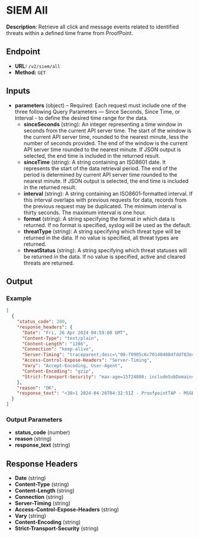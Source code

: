 # SIEM All

**Description**: Retrieve all click and message events related to identified threats within a defined time frame from ProofPoint.

## Endpoint

- **URL:** `/v2/siem/all`
- **Method:** `GET`
## Inputs

- **parameters** (object) – Required: Each request must include one of the three following Query Parameters — Since Seconds, Since Time, or Interval - to define the desired time range for the data.
  - **sinceSeconds** (string): An integer representing a time window in seconds from the current API server time. The start of the window is the current API server time, rounded to the nearest minute, less the number of seconds provided. The end of the window is the current API server time rounded to the nearest minute. If JSON output is selected, the end time is included in the returned result.
  - **sinceTime** (string): A string containing an ISO8601 date. It represents the start of the data retrieval period. The end of the period is determined by current API server time rounded to the nearest minute. If JSON output is selected, the end time is included in the returned result.
  - **interval** (string): A string containing an ISO8601-formatted interval. If this interval overlaps with previous requests for data, records from the previous request may be duplicated. The minimum interval is thirty seconds. The maximum interval is one hour.
  - **format** (string): A string specifying the format in which data is returned. If no format is specified, syslog will be used as the default.
  - **threatType** (string): A string specifying which threat type will be returned in the data. If no value is specified, all threat types are returned.
  - **threatStatus** (string): A string specifying which threat statuses will be returned in the data. If no value is specified, active and cleared threats are returned.
## Output

### Example

```json
[
  {
    "status_code": 200,
    "response_headers": {
      "Date": "Fri, 26 Apr 2024 04:59:00 GMT",
      "Content-Type": "text/plain",
      "Content-Length": "1286",
      "Connection": "keep-alive",
      "Server-Timing": "traceparent;desc=\"00-f0905c6c701404804fdd783e49829bd3-504a48747fd43b4f-01\"",
      "Access-Control-Expose-Headers": "Server-Timing",
      "Vary": "Accept-Encoding, User-Agent",
      "Content-Encoding": "gzip",
      "Strict-Transport-Security": "max-age=15724800; includeSubDomains"
    },
    "reason": "OK",
    "response_text": "<38>1 2024-04-26T04:32:51Z - ProofpointTAP - MSGBLK [tapmsg@21139 messageTime=\"2024-04-26T04:32:51Z\" messageID=\"<8432089.84320@35510.com>\" recipient=\"bcard@vogon.science\" sender=\"jenny@gsd.com\" senderIP=\"208.86.203.10\" phishScore=\"0\" spamScore=\"100\" QID=\"3xqy7dgckq-1\" GUID=\"ifEhDXZDsi_ji0f5Vksic8uA2vVGCYcU\" threatsInfoMap=\"[{\\\"threatID\\\":\\\"41e187191625d749b89a11bc04fc0b2a3b9bd638035d05b39365c47ab36d1898\\\",\\\"threatStatus\\\":\\\"active\\\",\\\"classification\\\":\\\"malware\\\",\\\"threatUrl\\\":\\\"https://threatinsight.proofpoint.com/e65934ff-e650-9cbe-56b5-e9cf2cc5ac2e/threat/email/41e187191625d749b89a11bc04fc0b2a3b9bd638035d05b39365c47ab36d1898\\\",\\\"threatTime\\\":\\\"2024-04-26T04:25:31.000Z\\\",\\\"threat\\\":\\\"41e187191625d749b89a11bc04fc0b2a3b9bd638035d05b39365c47ab36d1898\\\",\\\"campaignID\\\":null,\\\"threatType\\\":\\\"attachment\\\"},{\\\"threatID\\\":\\\"d212718eb644c7803f73dc13b55536e84263a3f959219bd067dc4092a2095b15\\\",\\\"threatStatus\\\":\\\"active\\\",\\\"classification\\\":\\\"malware\\\",\\\"threatUrl\\\":\\\"https://threatinsight.proofpoint.com/e65934ff-e650-9cbe-56b5-e9cf2cc5ac2e/threat/email/d212718eb644c7803f73dc13b55536e84263a3f959219bd067dc4092a2095b15\\\",\\\"threatTime\\\":\\\"2024-04-26T04:16:32.000Z\\\",\\\"threat\\\":\\\"d212718eb644c7803f73dc13b55536e84263a3f959219bd067dc4092a2095b15\\\",\\\"campaignID\\\":null,\\\"threatType\\\":\\\"attachment\\\"}\\]\" malwareScore=\"100\" impostorScore=\"0.0\" cluster=\"proofpointdemo_cloudadminuidemo_hosted\" subject=\"Your Document\" quarantineFolder=\"Attachment Defense\" quarantineRule=\"threat\" policyRoutes=\"default_inbound\" modulesRun=\"av,spf,sandbox,spam,dmarc,urldefense,pdr\" messageSize=\"142082\" headerFrom=\"Jenny Green <Jenny@gsd.com>\" headerReplyTo=\"null\" fromAddress=\"jenny@gsd.com\" toAddresses=\"bcard@vogon.science\" ccAddresses=\"null\" replyToAddress=\"null\" xmailer=\"null\" completelyRewritten=\"false\" messageParts=\"[{\\\"disposition\\\":\\\"attached\\\",\\\"sha256\\\":\\\"41e187191625d749b89a11bc04fc0b2a3b9bd638035d05b39365c47ab36d1898\\\",\\\"md5\\\":\\\"6fd558cf3add096970e15d1e62ca1957\\\",\\\"filename\\\":\\\"document.doc.scr\\\",\\\"sandboxStatus\\\":\\\"THREAT\\\",\\\"oContentType\\\":\\\"application/octet-stream\\\",\\\"contentType\\\":\\\"application/octet-stream\\\"},{\\\"disposition\\\":\\\"inline\\\",\\\"sha256\\\":\\\"23929d744e8c9c9612eafe332be4abd38a5946a8f7d372545685a9e30070dff4\\\",\\\"md5\\\":\\\"5f08cb91482af70246874e8e43e66821\\\",\\\"filename\\\":\\\"text.txt\\\",\\\"sandboxStatus\\\":\\\"NOT_SUPPORTED\\\",\\\"oContentType\\\":\\\"text/plain\\\",\\\"contentType\\\":\\\"text/plain\\\"},{\\\"disposition\\\":\\\"attached\\\",\\\"sha256\\\":\\\"d212718eb644c7803f73dc13b55536e84263a3f959219bd067dc4092a2095b15\\\",\\\"md5\\\":\\\"6dfd06fe70cb840c97edb292ac4272ca\\\",\\\"filename\\\":\\\"document.zip\\\",\\\"sandboxStatus\\\":\\\"THREAT\\\",\\\"oContentType\\\":\\\"application/zip\\\",\\\"contentType\\\":\\\"application/zip\\\"}\\]\"]\n<38>1 2024-04-26T04:33:27Z - ProofpointTAP - MSGBLK [tapmsg@21139 messageTime=\"2024-04-26T04:33:27Z\" messageID=\"<6126050.61260@60895.com>\" recipient=\"ahaynie@vogon.science\" sender=\"jenny@gsd.com\" senderIP=\"208.86.203.10\" phishScore=\"0\" spamScore=\"100\" QID=\"3xqy7dgckv-1\" GUID=\"xiKKTh8uZYXY0rQwOb5EbO5a7zws2skf\" threatsInfoMap=\"[{\\\"threatID\\\":\\\"41e187191625d749b89a11bc04fc0b2a3b9bd638035d05b39365c47ab36d1898\\\",\\\"threatStatus\\\":\\\"active\\\",\\\"classification\\\":\\\"malware\\\",\\\"threatUrl\\\":\\\"https://threatinsight.proofpoint.com/e65934ff-e650-9cbe-56b5-e9cf2cc5ac2e/threat/email/41e187191625d749b89a11bc04fc0b2a3b9bd638035d05b39365c47ab36d1898\\\",\\\"threatTime\\\":\\\"2024-04-26T04:25:31.000Z\\\",\\\"threat\\\":\\\"41e187191625d749b89a11bc04fc0b2a3b9bd638035d05b39365c47ab36d1898\\\",\\\"campaignID\\\":null,\\\"threatType\\\":\\\"attachment\\\"},{\\\"threatID\\\":\\\"d212718eb644c7803f73dc13b55536e84263a3f959219bd067dc4092a2095b15\\\",\\\"threatStatus\\\":\\\"active\\\",\\\"classification\\\":\\\"malware\\\",\\\"threatUrl\\\":\\\"https://threatinsight.proofpoint.com/e65934ff-e650-9cbe-56b5-e9cf2cc5ac2e/threat/email/d212718eb644c7803f73dc13b55536e84263a3f959219bd067dc4092a2095b15\\\",\\\"threatTime\\\":\\\"2024-04-26T04:16:32.000Z\\\",\\\"threat\\\":\\\"d212718eb644c7803f73dc13b55536e84263a3f959219bd067dc4092a2095b15\\\",\\\"campaignID\\\":null,\\\"threatType\\\":\\\"attachment\\\"}\\]\" malwareScore=\"100\" impostorScore=\"0.0\" cluster=\"proofpointdemo_cloudadminuidemo_hosted\" subject=\"Your Document\" quarantineFolder=\"Attachment Defense\" quarantineRule=\"threat\" policyRoutes=\"default_inbound\" modulesRun=\"av,spf,sandbox,spam,dmarc,urldefense,pdr\" messageSize=\"142084\" headerFrom=\"Jenny Green <Jenny@gsd.com>\" headerReplyTo=\"null\" fromAddress=\"jenny@gsd.com\" toAddresses=\"ahaynie@vogon.science\" ccAddresses=\"null\" replyToAddress=\"null\" xmailer=\"null\" completelyRewritten=\"false\" messageParts=\"[{\\\"disposition\\\":\\\"attached\\\",\\\"sha256\\\":\\\"41e187191625d749b89a11bc04fc0b2a3b9bd638035d05b39365c47ab36d1898\\\",\\\"md5\\\":\\\"6fd558cf3add096970e15d1e62ca1957\\\",\\\"filename\\\":\\\"document.doc.scr\\\",\\\"sandboxStatus\\\":\\\"THREAT\\\",\\\"oContentType\\\":\\\"application/octet-stream\\\",\\\"contentType\\\":\\\"application/octet-stream\\\"},{\\\"disposition\\\":\\\"inline\\\",\\\"sha256\\\":\\\"23929d744e8c9c9612eafe332be4abd38a5946a8f7d372545685a9e30070dff4\\\",\\\"md5\\\":\\\"5f08cb91482af70246874e8e43e66821\\\",\\\"filename\\\":\\\"text.txt\\\",\\\"sandboxStatus\\\":\\\"NOT_SUPPORTED\\\",\\\"oContentType\\\":\\\"text/plain\\\",\\\"contentType\\\":\\\"text/plain\\\"},{\\\"disposition\\\":\\\"attached\\\",\\\"sha256\\\":\\\"d212718eb644c7803f73dc13b55536e84263a3f959219bd067dc4092a2095b15\\\",\\\"md5\\\":\\\"6dfd06fe70cb840c97edb292ac4272ca\\\",\\\"filename\\\":\\\"document.zip\\\",\\\"sandboxStatus\\\":\\\"THREAT\\\",\\\"oContentType\\\":\\\"application/zip\\\",\\\"contentType\\\":\\\"application/zip\\\"}\\]\"]\n<38>1 2024-04-26T04:34:24Z - ProofpointTAP - MSGBLK [tapmsg@21139 messageTime=\"2024-04-26T04:34:24Z\" messageID=\"<2547182.25471@11741.com>\" recipient=\"lrogers@vogon.science\" sender=\"jenny@gsd.com\" senderIP=\"208.86.203.10\" phishScore=\"0\" spamScore=\"100\" QID=\"3xqy7dgcmu-1\" GUID=\"nLbF1JJDaMkAfo9oQXEnDKMBL-F6HI4o\" threatsInfoMap=\"[{\\\"threatID\\\":\\\"41e187191625d749b89a11bc04fc0b2a3b9bd638035d05b39365c47ab36d1898\\\",\\\"threatStatus\\\":\\\"active\\\",\\\"classification\\\":\\\"malware\\\",\\\"threatUrl\\\":\\\"https://threatinsight.proofpoint.com/e65934ff-e650-9cbe-56b5-e9cf2cc5ac2e/threat/email/41e187191625d749b89a11bc04fc0b2a3b9bd638035d05b39365c47ab36d1898\\\",\\\"threatTime\\\":\\\"2024-04-26T04:25:31.000Z\\\",\\\"threat\\\":\\\"41e187191625d749b89a11bc04fc0b2a3b9bd638035d05b39365c47ab36d1898\\\",\\\"campaignID\\\":null,\\\"threatType\\\":\\\"attachment\\\"},{\\\"threatID\\\":\\\"d212718eb644c7803f73dc13b55536e84263a3f959219bd067dc4092a2095b15\\\",\\\"threatStatus\\\":\\\"active\\\",\\\"classification\\\":\\\"malware\\\",\\\"threatUrl\\\":\\\"https://threatinsight.proofpoint.com/e65934ff-e650-9cbe-56b5-e9cf2cc5ac2e/threat/email/d212718eb644c7803f73dc13b55536e84263a3f959219bd067dc4092a2095b15\\\",\\\"threatTime\\\":\\\"2024-04-26T04:16:32.000Z\\\",\\\"threat\\\":\\\"d212718eb644c7803f73dc13b55536e84263a3f959219bd067dc4092a2095b15\\\",\\\"campaignID\\\":null,\\\"threatType\\\":\\\"attachment\\\"}\\]\" malwareScore=\"100\" impostorScore=\"0.0\" cluster=\"proofpointdemo_cloudadminuidemo_hosted\" subject=\"Your Document\" quarantineFolder=\"Attachment Defense\" quarantineRule=\"threat\" policyRoutes=\"default_inbound\" modulesRun=\"av,spf,sandbox,spam,dmarc,urldefense,pdr\" messageSize=\"142097\" headerFrom=\"Jenny Green <Jenny@gsd.com>\" headerReplyTo=\"null\" fromAddress=\"jenny@gsd.com\" toAddresses=\"lrogers@vogon.science\" ccAddresses=\"null\" replyToAddress=\"null\" xmailer=\"null\" completelyRewritten=\"false\" messageParts=\"[{\\\"disposition\\\":\\\"attached\\\",\\\"sha256\\\":\\\"41e187191625d749b89a11bc04fc0b2a3b9bd638035d05b39365c47ab36d1898\\\",\\\"md5\\\":\\\"6fd558cf3add096970e15d1e62ca1957\\\",\\\"filename\\\":\\\"document.doc.scr\\\",\\\"sandboxStatus\\\":\\\"THREAT\\\",\\\"oContentType\\\":\\\"application/octet-stream\\\",\\\"contentType\\\":\\\"application/octet-stream\\\"},{\\\"disposition\\\":\\\"inline\\\",\\\"sha256\\\":\\\"23929d744e8c9c9612eafe332be4abd38a5946a8f7d372545685a9e30070dff4\\\",\\\"md5\\\":\\\"5f08cb91482af70246874e8e43e66821\\\",\\\"filename\\\":\\\"text.txt\\\",\\\"sandboxStatus\\\":\\\"NOT_SUPPORTED\\\",\\\"oContentType\\\":\\\"text/plain\\\",\\\"contentType\\\":\\\"text/plain\\\"},{\\\"disposition\\\":\\\"attached\\\",\\\"sha256\\\":\\\"d212718eb644c7803f73dc13b55536e84263a3f959219bd067dc4092a2095b15\\\",\\\"md5\\\":\\\"6dfd06fe70cb840c97edb292ac4272ca\\\",\\\"filename\\\":\\\"document.zip\\\",\\\"sandboxStatus\\\":\\\"THREAT\\\",\\\"oContentType\\\":\\\"application/zip\\\",\\\"contentType\\\":\\\"application/zip\\\"}\\]\"]\n"
  }
]
```
### Output Parameters

- **status_code** (number)
- **reason** (string)
- **response_text** (string)
## Response Headers

- **Date** (string)
- **Content-Type** (string)
- **Content-Length** (string)
- **Connection** (string)
- **Server-Timing** (string)
- **Access-Control-Expose-Headers** (string)
- **Vary** (string)
- **Content-Encoding** (string)
- **Strict-Transport-Security** (string)